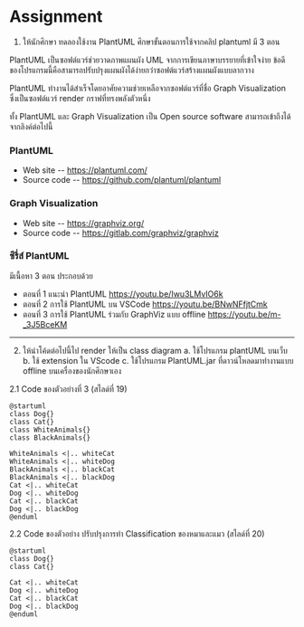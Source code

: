 # Assignment

1. ให้นักศึกษา ทดลองใช้งาน PlantUML
ศึกษาขั้นตอนการใช้จากคลิป plantuml มี 3 ตอน


PlantUML เป็นซอฟต์แวร์ช่วยวาดภาพแผนผัง UML จากการเขียนภาษาบรรยายที่เข้าใจง่าย ข้อดีของโปรแกรมนี้คือสามารถปรับปรุงแผนผังได้ง่ายกว่าซอฟต์แวร์สร้างแผนผังแบบลากวาง 

PlantUML ทำงานได้สำเร็จโดยอาศัยความช่วยเหลือจากซอฟต์แวร์ที่ชื่อ Graph Visualization ซึ่งเป็นซอฟต์แวร์ render กราฟที่ทรงพลังตัวหนึ่ง 

ทั้ง PlantUML และ Graph Visualization เป็น Open source software สามารถเข้าถึงได้จากลิงค์ต่อไปนี้ 

### PlantUML ###
- Web site -- https://plantuml.com/ 
- Source code -- https://github.com/plantuml/plantuml 

### Graph Visualization ###
- Web site -- https://graphviz.org/ 
- Source code -- https://gitlab.com/graphviz/graphviz 


### ซีรี่ส์ PlantUML ### 
มีเนื้อหา 3 ตอน ประกอบด้วย 
- ตอนที่ 1 แนะนำ PlantUML https://youtu.be/Iwu3LMvIO6k 
- ตอนที่ 2 การใช้ PlantUML บน VSCode https://youtu.be/BNwNFfjtCmk 
- ตอนที่ 3 การใช้ PlantUML ร่วมกับ GraphViz แบบ offline https://youtu.be/m-_3J5BceKM

----
2. ให้นำโค้ดต่อไปนี้ไป render ให้เป็น class diagram 
   a. ใช้โปรแกรม plantUML บนเว็บ
   b. ใช้ extension ใน VScode
   c. ใช้โปรแกรม PlantUML.jar ที่ดาวน์โหลดมาทำงานแบบ offline บนเครื่องของนักศึกษาเอง

2.1 Code ของตัวอย่างที่ 3 (สไลด์ที่ 19)

``` puml
@startuml 
class Dog{}
class Cat{}
class WhiteAnimals{}
class BlackAnimals{}

WhiteAnimals <|.. whiteCat
WhiteAnimals <|.. whiteDog
BlackAnimals <|.. blackCat
BlackAnimals <|.. blackDog
Cat <|.. whiteCat
Dog <|.. whiteDog
Cat <|.. blackCat
Dog <|.. blackDog
@enduml 
```

2.2 Code ของตัวอย่าง ปรับปรุงการทำ Classification ของหมาและแมว (สไลด์ที่ 20)

``` 
@startuml 
class Dog{}
class Cat{}

Cat <|.. whiteCat
Dog <|.. whiteDog
Cat <|.. blackCat
Dog <|.. blackDog
@enduml 
```

